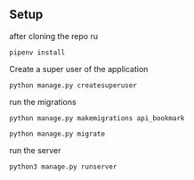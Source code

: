## Setup

after cloning the repo ru

```
pipenv install
```
Create a super user of the application

```
python manage.py createsuperuser
```

run the migrations

 ```
python manage.py makemigrations api_bookmark

python manage.py migrate
```

run the server

 ```
python3 manage.py runserver

```

